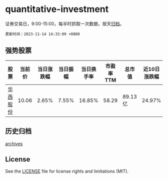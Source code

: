 # quantitative-investment

证券交易日，9:00-15:00，每半时抓取一次数据，按天[归档](archives)。

`更新时间：2023-11-14 14:33:09 +0800`

## 强势股票

|股票|当前价|当日涨跌幅|当日振幅|当日换手率|市盈率TTM|总市值|近10日涨跌幅|
|----|----|----|----|----|----|----|----|
|[华西股份](https://xueqiu.com/S/SZ000936)|10.06|2.65%|7.55%|16.85%|58.29|89.13亿|24.97%|

## 历史归档

[archives](archives)

## License

See the [LICENSE](LICENSE) file for license rights and limitations (MIT).